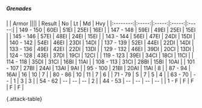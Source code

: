 ##### Grenades

|      |   Armor   ||||
|   Result   |   No   |   Lt   |   Md   |   Hvy   |
|:--------:|:-----:|:-----:|:-----:|:-----:|
| 149 - 150 | 60EI | 51EI | 25EI | 16EI |
| 147 - 148 | 59EI | 49EI | 25EI | 15EI |
| 145 - 146 | 57EI | 48EI | 24EI | 15EI |
| 143 - 144 | 56EI | 47EI | 24DI | 15DI |
| 140 - 142 | 54EI | 46EI | 23DI | 14DI |
| 137 - 139 | 52EI | 44EI | 22DI | 14DI |
| 133 - 136 | 49EI | 42EI | 22DI | 13DI |
| 129 - 132 | 46EI | 39DI | 20CI | 13DI |
| 124 - 128 | 43EI | 37DI | 19CI | 12CI |
| 119 - 123 | 39EI | 34CI | 18CI | 11CI |
| 114 - 118 | 35DI | 31CI | 16BI | 11AI |
| 108 - 113 | 31CI | 28BI | 15BI | 10AI |
| 101 - 107 | 27BI | 24AI | 13AI | 9AI |
| 95 - 100 | 21BI | 20AI | 11AI | 8 |
| 87 - 94 | 16AI | 16 | 10 | 7 |
| 80 - 86 | 10 | 11 | 7 | 6 |
| 71 - 79 | 5 | 7 | 5 | 4 |
| 63 - 70 | --  | 1 | 3 | 3 |
| 54 - 62 | --  | --  | --  | 2 |
| 44 - 53 | --  | --  | --  | --  |
| 1 - F | F | F | F | F |

{.attack-table}
